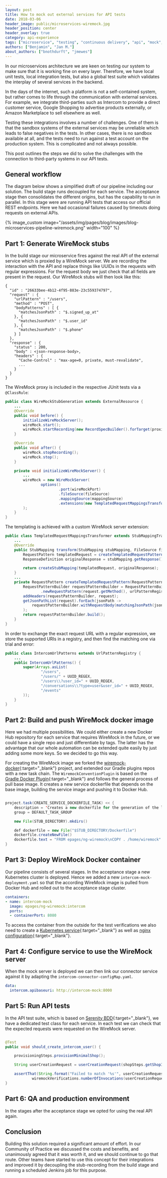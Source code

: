 ```yaml
---
layout: post
title: How to mock out external services for API tests
date: 2018-03-06
header_image: public/microservices-wiremock.jpg
header_position: center
header_overlay: true
category: api-experience
tags: ["microservice", "testing", "continuous delivery", "api", "mock", "wiremock"]
authors: ["Benjamin", "Jan M."]
about_authors: ["bnothdurft", "jmewes"]
---
```


In our microservices architecture we are keen on testing our system to make sure that it is working fine on every layer.
Therefore, we have local unit tests, local integration tests, but also a global test suite which validates the interplay of several services in the backend.

In the days of the internet, such a platform is not a self-contained system, but rather comes to life through the communication with external services.
For example, we integrate third-parties such as Intercom to provide a direct customer service, Google Shopping to advertise products externally, or Amazon Marketplace to sell elsewhere as well.

Testing these integrations involves a number of challenges.
One of them is that the sandbox systems of the external services may be unreliable which leads to false negatives in the tests.
In other cases, there is no sandbox available at all, and the tests need to run against a test account on the production system.
This is complicated and not always possible.

This post outlines the steps we did to solve the challenges with the connection to third-party systems in our API tests.

## General workflow

The diagram below shows a simplified draft of our pipeline including our solution.
The build stage runs decoupled for each service.
The acceptance stage then consolidates the different origins, but has the capability to run in parallel.
In this stage were are running API tests that access our official REST endpoints.
Here we had occasional failures caused by timeouts doing requests on external APIs.

{% image_custom image="/assets/img/pages/blog/images/blog-microservices-pipeline-wiremock.png" width="100" %}

## Part 1: Generate WireMock stubs

In the build stage our microservice fires against the real API of the external service which is proxied by a WireMock server.
We are recording the interaction with the API and replace things like UUIDs in the requests with regular expressions.
For the request body we just check that all fields are present in the request.
Our WireMock stubs will then look like this:

```
{
  "id" : "26633bee-4b12-4f95-883e-23c559374797",
  "request" : {
    "urlPattern" : "/users",
    "method" : "POST",
    "bodyPatterns" : [ {
      "matchesJsonPath" : "$.signed_up_at"
    }, {
      "matchesJsonPath" : "$.user_id"
    }, {
      "matchesJsonPath" : "$.phone"
    } ]
  },
  "response" : {
    "status" : 200,
    "body" : <json-response-body>,
    "headers" : {
      "Cache-Control" : "max-age=0, private, must-revalidate",
      ...
    }
  }
}
```

The WireMock proxy is included in the respective JUnit tests via a `@ClassRule`:

```java
public class WireMockStubGeneration extends ExternalResource {
    ...
    @Override
    public void before() {
        initializeWireMockServer();
        wireMock.start();
        wireMock.startRecording(new RecordSpecBuilder().forTarget(proxiedBaseUrl));
    }

    @Override
    public void after() {
        wireMock.stopRecording();
        wireMock.stop();
    }

    private void initializeWireMockServer() {
        ...
        wireMock = new WireMockServer(
                options()
                        .port(wireMockPort)
                        .fileSource(fileSource)
                        .mappingSource(mappingSource)
                        .extensions(new TemplatedRequestMappingsTransformer(urlPatternRegistry))
        );
    }
}
```

The templating is achieved with a custom WireMock server extension:

```java
public class TemplatedRequestMappingsTransformer extends StubMappingTransformer {
    ...
    @Override
    public StubMapping transform(StubMapping stubMapping, FileSource files, Parameters parameters) {
        RequestPattern templatedRequest = createTemplatedRequestPattern(stubMapping.getRequest());
        ResponseDefinition originalResponse = stubMapping.getResponse();

        return createStubMapping(templatedRequest, originalResponse);
    }
    ...
    private RequestPattern createTemplatedRequestPattern(RequestPattern request) {
        RequestPatternBuilder requestPatternBuilder = RequestPatternBuilder
                .newRequestPattern(request.getMethod(), urlPatternRegistry.getUrlPattern(request.getUrl()));
        addHeaders(requestPatternBuilder, request);
        getJsonPathList(request).forEach(jsonPath ->
            requestPatternBuilder.withRequestBody(matchingJsonPath(jsonPath))
        );
        return requestPatternBuilder.build();
    }
}
```

In order to exchange the exact request URL with a regular expression, we store the supported URIs in a registry, and then find the matching one via trial and error:

```java
public class IntercomUrlPatterns extends UrlPatternRegistry {
    ...
    public IntercomUrlPatterns() {
        super(Arrays.asList(
                "/users",
                "/users/" + UUID_REGEX,
                "/users\\?user_id=" + UUID_REGEX,
                "/conversations\\?type=user&user_id=" + UUID_REGEX,
                "/events"
        ));
    }
}
```

## Part 2: Build and push WireMock docker image

Here we had multiple possibilities.
We could either create a new Docker Hub repository for each service that requires WireMock in the future, or we could have a single repo and just differentiate by tags.
The latter has the advantage that our whole automation can be extended quite easily by just adding some more keys.
So we decided to go this way.

For creating the WireMock image we forked the [wiremock-docker](https://github.com/rodolpheche/wiremock-docker){:target="_blank"} project, and extended our Gradle plugins repos with a new task chain.
The `WiremockConventionPlugin` is based on the [Gradle Docker Plugin](https://github.com/bmuschko/gradle-docker-plugin){:target="_blank"} and follows the general process of pull base image.
It creates a new service dockerfile that depends on the base image, building the service image and pushing it to Docker Hub.

```java

project.task(CREATE_SERVICE_DOCKERFILE_TASK) << {
    description = 'Creates a new dockerfile for the generation of the layer with the wiremock stubs.'
    group = DEFAULT_TASK_GROUP

    new File(STUB_DIRECTORY).mkdirs()

    def dockerfile = new File("$STUB_DIRECTORY/Dockerfile")
    dockerfile.createNewFile()
    dockerfile.text = "FROM epages/ng-wiremock\nCOPY . /home/wiremock"
}

```

## Part 3: Deploy WireMock Docker container

Our pipeline consists of several stages.
In the acceptance stage a new Kubernetes cluster is deployed.
Hence we added a new `intercom-mock-deployment.yaml` so that the according WireMock image is pulled from Docker Hub and rolled out to the acceptance stage cluster.

```yaml
containers:
- name: intercom-mock
  image: epages/ng-wiremock:intercom
  ports:
  - containerPort: 8080
```

To access the container from the outside for the test verifications we also need to create a [Kubernetes service](https://kubernetes.io/docs/concepts/services-networking/service){:target="_blank"} as well as [nginx configuration](https://linode.com/docs/web-servers/nginx/how-to-configure-nginx/#server-virtual-domains-configuration){:target="_blank"}.

## Part 4: Configure service to use the WireMock server

When the mock server is deployed we can then link our connector service against it by adapting the `intercom-connector-configMap.yaml`.

```yaml
data:
  intercom.apibaseuri: http://intercom-mock:8000
```

## Part 5: Run API tests

In the API test suite, which is based on [Serenity BDD](https://github.com/serenity-bdd/serenity-junit-starter){:target="_blank"}, we have a dedicated test class for each service.
In each test we can check that the expected requests were requested on the WireMock server.

```java

@Test
public void should_create_intercom_user() {

    provisioningSteps.provisionMinimalShop();

    String userCreationRequest = userCreationRequest(shopSteps.getShopId());

    assertThat(String.format("Failed to match '%s'", userCreationRequest),
            wiremockVerifications.numberOfInvocations(userCreationRequest).equals(1));
}
```

## Part 6: QA and production environment

In the stages after the acceptance stage we opted for using the real API again.

## Conclusion

Building this solution required a significant amount of effort.
In our Community of Practice we discussed the costs and benefits, and unanimously agreed that it was worth it, and we should continue to go that route.
Other teams have started to use this concept for their integrations and improved it by decoupling the stub-recording from the build stage and running a scheduled Jenkins job for this purpose.
